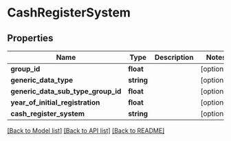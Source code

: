 # CashRegisterSystem

## Properties
Name | Type | Description | Notes
------------ | ------------- | ------------- | -------------
**group_id** | **float** |  | [optional] 
**generic_data_type** | **string** |  | [optional] 
**generic_data_sub_type_group_id** | **float** |  | [optional] 
**year_of_initial_registration** | **float** |  | [optional] 
**cash_register_system** | **string** |  | [optional] 

[[Back to Model list]](../README.md#documentation-for-models) [[Back to API list]](../README.md#documentation-for-api-endpoints) [[Back to README]](../README.md)


